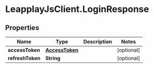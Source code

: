 # LeapplayJsClient.LoginResponse

## Properties
Name | Type | Description | Notes
------------ | ------------- | ------------- | -------------
**accessToken** | [**AccessToken**](AccessToken.md) |  | [optional] 
**refreshToken** | **String** |  | [optional] 


